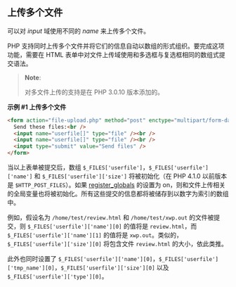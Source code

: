 上传多个文件
------------

可以对 *input* 域使用不同的 *name* 来上传多个文件。

PHP
支持同时上传多个文件并将它们的信息自动以数组的形式组织。要完成这项功能，需要在
HTML 表单中对文件上传域使用和多选框与复选框相同的数组式提交语法。

> **Note**:
>
> 对多文件上传的支持是在 PHP 3.0.10 版本添加的。

**示例 \#1 上传多个文件**

``` html
<form action="file-upload.php" method="post" enctype="multipart/form-data">
  Send these files:<br />
  <input name="userfile[]" type="file" /><br />
  <input name="userfile[]" type="file" /><br />
  <input type="submit" value="Send files" />
</form>
```

当以上表单被提交后，数组
`$_FILES['userfile']`，`$_FILES['userfile']['name']` 和
`$_FILES['userfile']['size']` 将被初始化（在 PHP 4.1.0 以前版本是
`$HTTP_POST_FILES`）。如果
<a href="/ini/core.html#ini.register-globals" class="link">register_globals</a>
的设置为
on，则和文件上传相关的全局变量也将被初始化。所有这些提交的信息都将被储存到以数字为索引的数组中。

例如，假设名为 `/home/test/review.html` 和 `/home/test/xwp.out`
的文件被提交，则 `$_FILES['userfile']['name'][0]` 的值将是
`review.html`，而 `$_FILES['userfile']['name'][1]` 的值将是
`xwp.out`。类似的，`$_FILES['userfile']['size'][0]` 将包含文件
`review.html` 的大小，依此类推。

此外也同时设置了
`$_FILES['userfile']['name'][0]`，`$_FILES['userfile']['tmp_name'][0]`，`$_FILES['userfile']['size'][0]`
以及 `$_FILES['userfile']['type'][0]`。
